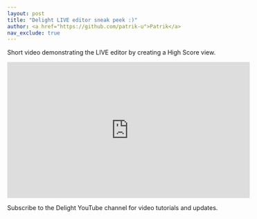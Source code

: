 ```yaml
---
layout: post
title: "Delight LIVE editor sneak peek :)"
author: <a href="https://github.com/patrik-u">Patrik</a>
nav_exclude: true
---
```


Short video demonstrating the LIVE editor by creating a High Score view.

<iframe width="560" height="315" src="https://www.youtube.com/embed/8kbGgEk_V4E" frameborder="0" allow="accelerometer; autoplay; encrypted-media; gyroscope; picture-in-picture" allowfullscreen></iframe>

Subscribe to the Delight YouTube channel for video tutorials and updates.


